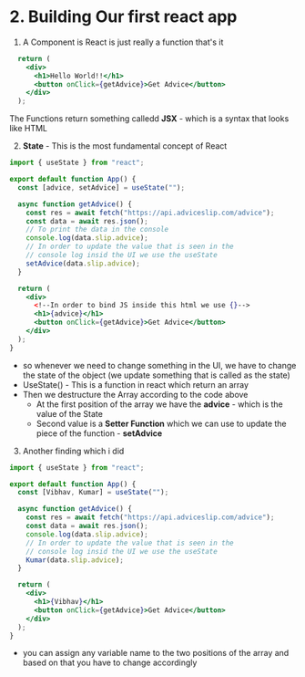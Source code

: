 # 2. Building Our first react app

1. A Component is React is just really a function that's it 
```jsx
  return (
    <div>
      <h1>Hello World!!</h1>
      <button onClick={getAdvice}>Get Advice</button>
    </div>
  );
```
The Functions return something calledd **JSX** - which is a syntax that looks like HTML 

2. **State** - This is the most fundamental concept of React
```jsx
import { useState } from "react";

export default function App() {
  const [advice, setAdvice] = useState("");

  async function getAdvice() {
    const res = await fetch("https://api.adviceslip.com/advice");
    const data = await res.json();
    // To print the data in the console
    console.log(data.slip.advice);
    // In order to update the value that is seen in the
    // console log insid the UI we use the useState
    setAdvice(data.slip.advice);
  }

  return (
    <div>
      <!--In order to bind JS inside this html we use {}-->
      <h1>{advice}</h1>
      <button onClick={getAdvice}>Get Advice</button>
    </div>
  );
}

```
  * so whenever we need to change something in the UI, we have to change the state of the object (we update something that is called as the state)
  * UseState() - This is a function in react which return an array
  * Then we destructure the Array according to the code above 
    * At the first position of the array we have the **advice** - which is the value of the State
    * Second value is a **Setter Function** which we can use to update the piece of the function - **setAdvice**
3. Another finding which i did 
```jsx
import { useState } from "react";

export default function App() {
  const [Vibhav, Kumar] = useState("");

  async function getAdvice() {
    const res = await fetch("https://api.adviceslip.com/advice");
    const data = await res.json();
    console.log(data.slip.advice);
    // In order to update the value that is seen in the
    // console log insid the UI we use the useState
    Kumar(data.slip.advice);
  }

  return (
    <div>
      <h1>{Vibhav}</h1>
      <button onClick={getAdvice}>Get Advice</button>
    </div>
  );
}
```
* you can assign any variable name to the two positions of the array and based on that you have to change accordingly